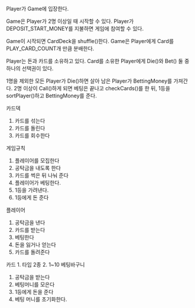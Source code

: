

Player가 Game에 입장한다.

Game은 Player가 2명 이상일 때 시작할 수 있다.
Player가 DEPOSIT_START_MONEY를 지불하면 게임에 참여할 수 있다.

Game이 시작되면 CardDeck을 shuffle()한다.
Game은 Player에게 Card를 PLAY_CARD_COUNT개 만큼 분배한다.

Player는 돈과 카드를 소유하고 있다.
Card를 소유한 Player에게 Die()와 Bet() 둘 중 하나의 선택권이 있다.

1명을 제외한 모든 Player가 Die()하면 살아 남은 Player가 BettingMoney를 가져간다.
2명 이상이 Call()하게 되면 베팅은 끝나고 checkCards()를 한 뒤, 1등을 sortPlayer()하고 BettingMoney를 준다. 

카드덱 
1. 카드를 섞는다 
2. 카드를 돌린다 
3. 카드를 회수한다


게임규칙
1. 플레이어를 모집한다 
2. 공탁금을 내도록 한다 
3. 카드를 썩은 뒤 나눠 준다 
4. 플레이어가 베팅한다.
5. 1등을 가려낸다.
6. 1등에게 돈 준다


플레이어 
1. 공탁금을 낸다 
2. 카드를 받는다 
3. 베팅한다 
4. 돈을 잃거나 얻는다 
5. 카드를 돌려준다


카드 1. 타입 2종 2. 1~10
베팅바구니 
1. 공탁금을 받는다 
2. 베팅머니를 모은다 
3. 1등에게 돈을 준다
4. 베팅 머니를 초기화한다.
